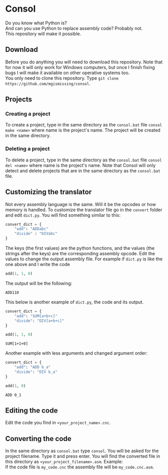 # Consol
Do you know what Python is?  
And can you use Python to replace assembly code? Probably not.  
This repository will make it possible.

## Download
Before you do anything you will need to download this repository.
Note that for now it will only work for Windows computers, but once I finish fixing bugs I will make it available on other operative systems too.  
You only need to clone this repository. Type ```git clone https://github.com/mgismissing/consol```.

## Projects
### Creating a project
To create a project, type in the same directory as the ```consol.bat``` file ```consol make <name>``` where name is the project's name. The project will be created in the same directory.
### Deleting a project
To delete a project, type in the same directory as the ```consol.bat``` file ```consol del <name>``` where name is the project's name. Note that Consol will only detect and delete projects that are in the same directory as the ```consol.bat``` file.

## Customizing the translator
Not every assembly language is the same. Will it be the opcodes or how memory is handled. To customize the translator file go in the ```convert``` folder and edit ```dict.py```. You will find something similar to this:
``` python
convert_dict = {
    "add": "ADDabc"
    "divide" : "DIVabc"
}
```
The keys (the first values) are the python functions, and the values (the strings after the keys) are the corresponding assembly opcode. Edit the values to change the output assembly file. For example if ```dict.py``` is like the one above and I write the code
``` python
add(1, 1, 0)
```
The output will be the following:
```
ADD110
```
This below is another example of ```dict.py```, the code and its output.
``` python
convert_dict = {
    "add": "SUM[a+b+c]"
    "divide": "DIV[a+b+c]"
}
```
``` python
add(1, 1, 0)
```
```
SUM[1+1+0]
```
Another example with less arguments and changed argument order:
``` python
convert_dict = {
    "add": "ADD b_a"
    "divide": "DIV b_a"
}
```
``` python
add(1, 0)
```
```
ADD 0_1
```
## Editing the code
Edit the code you find in ```<your_project_name>.cnc```.

## Converting the code
In the same directory as ```consol.bat``` type ```consol```. You will be asked for the project filename. Type it and press enter. You will find the converted file in this directory as ```<your_project_filename>.asm```. Example:  
If the code file is ```my_code.cnc``` the assembly file will be ```my_code.cnc.asm```.